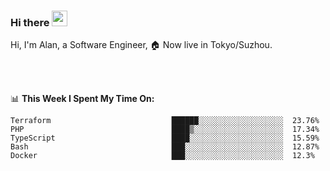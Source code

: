 ### Hi there <img src="https://media.giphy.com/media/hvRJCLFzcasrR4ia7z/giphy.gif" width="25px">

<!-- ![visitors](https://visitor-badge.glitch.me/badge?page_id=dislfyer.dislfyer) -->

Hi, I'm Alan, a Software Engineer, 🏠 Now live in Tokyo/Suzhou.

<br/>
<br/>

📊 **This Week I Spent My Time On:**


<!--START_SECTION:waka-->

```text
Terraform                           ██████░░░░░░░░░░░░░░░░░░░  23.76%
PHP                                 ████▒░░░░░░░░░░░░░░░░░░░░  17.34%
TypeScript                          ████░░░░░░░░░░░░░░░░░░░░░  15.59%
Bash                                ███░░░░░░░░░░░░░░░░░░░░░░  12.87%
Docker                              ███░░░░░░░░░░░░░░░░░░░░░░  12.3%
```

<!--END_SECTION:waka-->

<!--
**About Me:**
 -->
